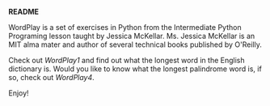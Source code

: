 
__README__

WordPlay is a set of exercises in Python from the Intermediate Python Programing lesson taught by Jessica McKellar.  Ms. Jessica McKellar is an MIT alma mater and author of several technical books published by O'Reilly.  

Check out *WordPlay1* and find out what the longest word in the English dictionary is.  Would you like to know what the longest palindrome word is, if so, check out *WordPlay4*.

Enjoy!
